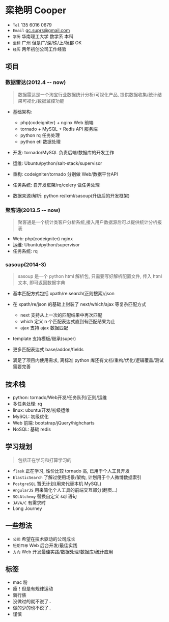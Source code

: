 # 栾艳明 Cooper

+ `Tel` 135 6016 0679
+ `Email` gc.suprs@gmail.com
+ `学历` 华南理工大学 数学系 本科
+ `坐标` 广州 但是广/深/珠/上/杭都 OK
+ `经历` 两年初创公司工作经验

## 项目

### 数据雷达(2012.4 -- now)

>数据雷达是一个淘宝行业数据统计分析/可视化产品, 提供数据收集/统计结果可视化/数据监控功能

+ 基础架构:

    + php(codeigniter) + nginx Web 前端
    + tornado + MySQL + Redis API 服务端
    + python rq 任务处理
    + python etl 数据处理
+ 开发: tornado/MySQL 负责后端/数据库的开发工作
+ 运维: Ubuntu/python/salt-stack/supervisor
+ 重构: codeigniter/tornado 分别做 Web/数据平台API
+ 任务系统: 自开发框架/rq/celery 做任务处理
+ 数据来源/解析: python re/lxml/sasoup(升级后的开发框架)

### 聚客通(2013.5 -- now)

>聚客通是一个统计类客户分析系统,接入用户数据源后可以提供统计分析报表

+ Web: php(codeigniter) nginx
+ 运维: Ubuntu/python/supervisor
+ 任务系统: rq

### sasoup(2014-3)

>sasoup 是一个 python html 解析包, 只需要写好解析配置文件, 传入 html 文本, 即可返回数据字典

+ 基本匹配方式包括 xpath/re.search(正则搜索)/json
+ 在 xpath/re/json 的基础上封装了 next/which/ajax 等复杂匹配方式

    + next 支持从上一次的匹配结果中再次匹配
    + which 定义 n 个匹配表达式直到有匹配结果为止
    + ajax 支持 ajax 数据匹配
+ template 支持模板/继承(super)
+ 更多匹配表达式 base/addon/fields
+ 满足了项目内使用需求, 离标准 python 库还有文档/重构/优化/逻辑覆盖/测试需要完善

## 技术栈

+ python: tornado/Web开发/任务队列/正则/运维
+ 多任务处理: rq
+ linux: ubuntu/开发/初级运维
+ MySQL: 初级优化
+ Web 前端: bootstrap/jQuery/highcharts
+ NoSQL: 基础 redis

## 学习规划

>包括正在学习和打算学习的

+ `flask` 正在学习, 性价比较 tornado 高, 已用于个人工具开发
+ `ElasticSearch` 了解过使用场景/架构, 计划用于个人微博数据索引
+ `PostgreSQL` 暂无计划(用来代替本机 MySQL)
+ `AngularJS` 用来简化个人工具的前端交互部分(翻页...)
+ `SQLAlchemy` 替换自定义 sql 语句
+ `JAVA/C` 有需求时
+ Long Journey

## 一些想法

+ `公司` 希望在技术驱动的公司成长
+ `短期目标` Web 后台开发/最佳实践
+ `方向` Web 开发最佳实践/数据处理/数据库/统计应用

## 标签

+ mac 粉
+ 瘦！但是有规律运动
+ 骑行族
+ 没做过的就不说了..
+ 做的少的也不说了..
+ 谨慎
